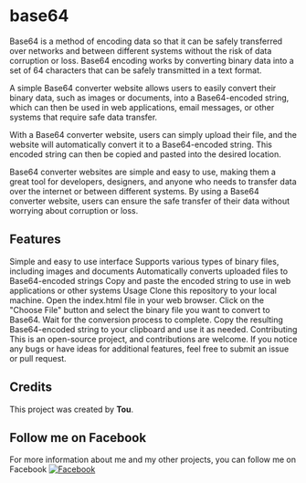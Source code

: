 # base64
Base64 is a method of encoding data so that it can be safely transferred over networks and between different systems without the risk of data corruption or loss. Base64 encoding works by converting binary data into a set of 64 characters that can be safely transmitted in a text format.

A simple Base64 converter website allows users to easily convert their binary data, such as images or documents, into a Base64-encoded string, which can then be used in web applications, email messages, or other systems that require safe data transfer.

With a Base64 converter website, users can simply upload their file, and the website will automatically convert it to a Base64-encoded string. This encoded string can then be copied and pasted into the desired location.

Base64 converter websites are simple and easy to use, making them a great tool for developers, designers, and anyone who needs to transfer data over the internet or between different systems. By using a Base64 converter website, users can ensure the safe transfer of their data without worrying about corruption or loss.

## Features
Simple and easy to use interface
Supports various types of binary files, including images and documents
Automatically converts uploaded files to Base64-encoded strings
Copy and paste the encoded string to use in web applications or other systems
Usage
Clone this repository to your local machine.
Open the index.html file in your web browser.
Click on the "Choose File" button and select the binary file you want to convert to Base64.
Wait for the conversion process to complete.
Copy the resulting Base64-encoded string to your clipboard and use it as needed.
Contributing
This is an open-source project, and contributions are welcome. If you notice any bugs or have ideas for additional features, feel free to submit an issue or pull request.

## Credits
This project was created by <b>Tou</b>.

## Follow me on Facebook
For more information about me and my other projects, you can follow me on Facebook
[![Facebook](https://img.shields.io/badge/Follow-Facebook-blue)](https://www.facebook.com/) 



